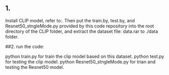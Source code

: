 ## 1.
Install CLIP model, refer to:. Then put the train.by, test.by, and Resnet50_stngleMode.py provided by this code repository into the root directory of the CLIP folder, and extract the dataset file: data.rar to ./data folder.

##2.
run the code:

python train.py for train the clip model based on this dataset.
python test.py for testing the clip model.
python Resnet50_stngleMode.py for trian and testing the Resnet50 model.
